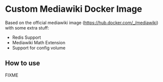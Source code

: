 # Custom Mediawiki Docker Image

Based on the official mediawiki image (<https://hub.docker.com/_/mediawiki>) with some extra stuff:

* Redis Support
* Mediawiki Math Extension
* Support for config volume

## How to use

FIXME

